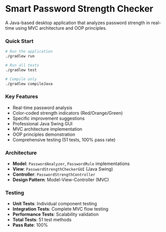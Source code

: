 # Smart Password Strength Checker

A Java-based desktop application that analyzes password strength in real-time using MVC architecture and OOP principles.

### Quick Start

```bash
# Run the application
./gradlew run

# Run all tests
./gradlew test

# Compile only
./gradlew compileJava
```


### Key Features

-  Real-time password analysis
-  Color-coded strength indicators (Red/Orange/Green)
-  Specific improvement suggestions
-  Professional Java Swing GUI
-  MVC architecture implementation
-  OOP principles demonstration
-  Comprehensive testing (51 tests, 100% pass rate)

### Architecture

- **Model**: `PasswordAnalyzer`, `PasswordRule` implementations
- **View**: `PasswordStrengthCheckerGUI` (Java Swing)
- **Controller**: `PasswordStrengthController`
- **Design Pattern**: Model-View-Controller (MVC)

### Testing

- **Unit Tests**: Individual component testing
- **Integration Tests**: Complete MVC flow testing
- **Performance Tests**: Scalability validation
- **Total Tests**: 51 test methods
- **Pass Rate**: 100%


